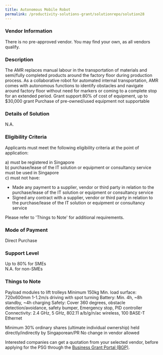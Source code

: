 ```yaml
---
title: Autonomous Mobile Robot
permalink: /productivity-solutions-grant/solutionrepo/solution28
---
```


### Vendor Information
There is no pre-approved vendor. You may find your own, as all vendors qualify.

### Description

The AMR replaces manual labour in the transportation of materials and semi/fully completed products around the factory floor during production process. 
As a collaborative robot for automated internal transportation, AMR comes with autonomous functions to identify obstacles and navigate around factory floor without need for markers or coming to a complete stop for an extended period. 
Grant support:80% of cost of equipment, up to $30,000 grant
Purchase of pre-owned/used equipment not supportable

### Details of Solution

N.A.

### Eligibility Criteria

Applicants must meet the following eligibility criteria at the point of application:

a) must be registered in Singapore <br>
b) purchase/lease of the IT solution or equipment or consultancy service must be used in Singapore <br>
c) must not have:
- Made any payment to a supplier, vendor or third party in relation to the purchase/lease of the IT solution or equipment or consultancy service
- Signed any contract with a supplier, vendor or third party in relation to the purchase/lease of the IT solution or equipment or consultancy service

Please refer to 'Things to Note' for additional requirements.

### Mode of Payment
Direct Purchase

### Support Level
Up to 80% for SMEs <br>
N.A. for non-SMEs

### Things to Note
Payload modules to lift trolleys Minimum  150kg
Min. load surface: 720x600mm
1-1.2m/s driving with spot turning
Battery: Min. 4h, ~8h standby, ~4h charging
Safety: Cover 360 degrees, obstacle detection/avoidance, safety bumper, Emergency stop, PID controller
Connectivity: 2.4 GHz, 5 GHz, 802.11 a/b/g/n/ac wireless, 100 BASE-T Ethernet

Minimum 30% ordinary shares (ultimate individual ownership) held directly/indirectly by Singaporean/PR
No change in vendor allowed

Interested companies can get a quotation from your selected vendor, before applying for the PSG through the <a target='_blank' href='https://www.businessgrants.gov.sg/'>Business Grant Portal (BGP)</a>.

